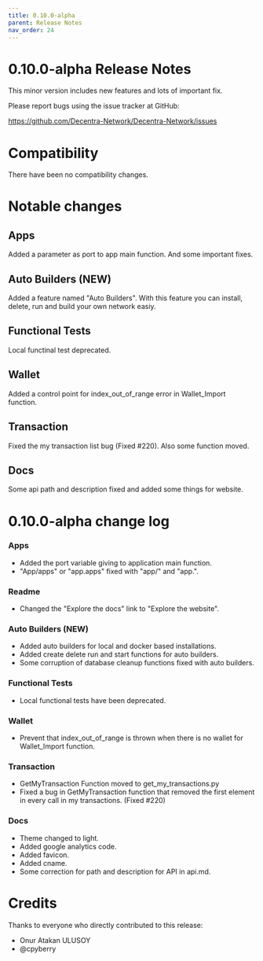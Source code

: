 ```yaml
---
title: 0.10.0-alpha
parent: Release Notes
nav_order: 24
---
```


# 0.10.0-alpha Release Notes

This minor version includes new features and lots of important fix.

Please report bugs using the issue tracker at GitHub:

<https://github.com/Decentra-Network/Decentra-Network/issues>

# Compatibility

There have been no compatibility changes.

# Notable changes

## Apps

Added a parameter as port to app main function. And some important fixes.

## Auto Builders (NEW)

Added a feature named "Auto Builders". With this feature you can
install, delete, run and build your own network easiy.

## Functional Tests

Local functinal test deprecated.

## Wallet

Added a control point for index_out_of_range error in Wallet_Import function.

## Transaction

Fixed the my transaction list bug (Fixed #220). Also some function moved.

## Docs

Some api path and description fixed and added some things for website.

# 0.10.0-alpha change log

### Apps

- Added the port variable giving to application main function.
- "App/apps" or "app.apps" fixed with "app/" and "app.".

### Readme

- Changed the "Explore the docs" link to "Explore the website".

### Auto Builders (NEW)

- Added auto builders for local and docker based installations.
- Added create delete run and start functions for auto builders.
- Some corruption of database cleanup functions fixed with auto
  builders.

### Functional Tests

- Local functional tests have been deprecated.

### Wallet

- Prevent that index_out_of_range is thrown when there is no wallet
  for Wallet_Import function.

### Transaction

- GetMyTransaction Function moved to get_my_transactions.py
- Fixed a bug in GetMyTransaction function that removed the first
  element in every call in my transactions. (Fixed #220)

### Docs

- Theme changed to light.
- Added google analytics code.
- Added favicon.
- Added cname.
- Some correction for path and description for API in api.md.

# Credits

Thanks to everyone who directly contributed to this release:

- Onur Atakan ULUSOY
- @cpyberry
